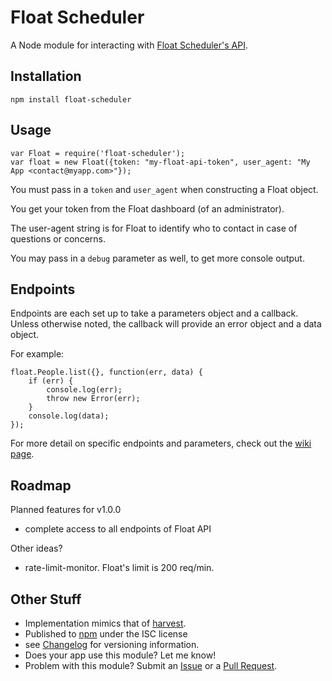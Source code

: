 # Float Scheduler

A Node module for interacting with [Float Scheduler's API](https://github.com/floatschedule/api).

## Installation

    npm install float-scheduler
    
## Usage

    var Float = require('float-scheduler');
    var float = new Float({token: "my-float-api-token", user_agent: "My App <contact@myapp.com>"});

You must pass in a `token` and `user_agent` when constructing a Float object.

You get your token from the Float dashboard (of an administrator).

The user-agent string is for Float to identify who to contact in case of questions or concerns.

You may pass in a `debug` parameter as well, to get more console output.

## Endpoints

Endpoints are each set up to take a parameters object and a callback. Unless otherwise noted, the callback will provide an error object and a data object.

For example:

    float.People.list({}, function(err, data) {
        if (err) {
            console.log(err);
            throw new Error(err);
        }
        console.log(data);
    });

For more detail on specific endpoints and parameters, check out the [wiki page](https://github.com/spilliams/node-float/wiki/Endpoints).

## Roadmap

Planned features for v1.0.0

- complete access to all endpoints of Float API

Other ideas?

- rate-limit-monitor. Float's limit is 200 req/min.

## Other Stuff

- Implementation mimics that of [harvest](https://github.com/log0ymxm/node-harvest).
- Published to [npm](https://www.npmjs.com/package/float-scheduler) under the ISC license
- see [Changelog](https://github.com/spilliams/node-float/wiki/Changelog) for versioning information.
- Does your app use this module? Let me know!
- Problem with this module? Submit an [Issue](https://github.com/spilliams/node-float/issues) or a [Pull Request](https://github.com/spilliams/node-float/pulls).
